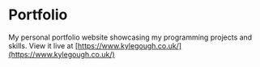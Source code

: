 # Portfolio
My personal portfolio website showcasing my programming projects and skills.
View it live at [https://www.kylegough.co.uk/](https://www.kylegough.co.uk/)
